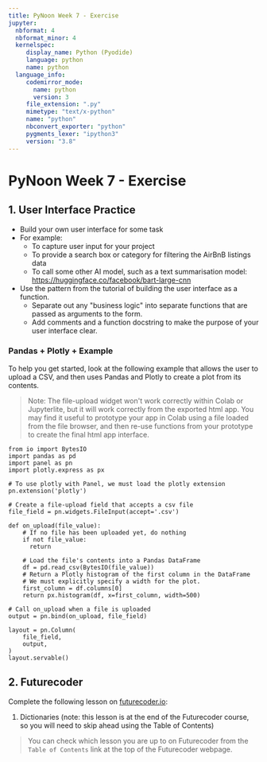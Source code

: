 ```yaml
---
title: PyNoon Week 7 - Exercise
jupyter:
  nbformat: 4
  nbformat_minor: 4
  kernelspec:
     display_name: Python (Pyodide)
     language: python
     name: python
  language_info:
     codemirror_mode:
       name: python
       version: 3
     file_extension: ".py"
     mimetype: "text/x-python"
     name: "python"
     nbconvert_exporter: "python"
     pygments_lexer: "ipython3"
     version: "3.8"
---
```


# PyNoon Week 7 - Exercise

## 1. User Interface Practice

* Build your own user interface for some task
* For example:
  * To capture user input for your project
  * To provide a search box or category for filtering the AirBnB
    listings data
  * To call some other AI model, such as a text summarisation model:
    https://huggingface.co/facebook/bart-large-cnn
* Use the pattern from the tutorial of building the user interface as
  a function.
  * Separate out any "business logic" into separate functions that are
    passed as arguments to the form.
  * Add comments and a function docstring to make the purpose of your
    user interface clear.

### Pandas + Plotly +  Example

To help you get started, look at the following example that allows the
user to upload a CSV, and then uses Pandas and Plotly to create a plot
from its contents.

> Note: The file-upload widget won't work correctly within Colab or
> Jupyterlite, but it will work correctly from the exported html app.
> You may find it useful to prototype your app in Colab using a file
> loaded from the file browser, and then re-use functions from your
> prototype to create the final html app interface.

```code
from io import BytesIO
import pandas as pd
import panel as pn
import plotly.express as px

# To use plotly with Panel, we must load the plotly extension
pn.extension('plotly')

# Create a file-upload field that accepts a csv file
file_field = pn.widgets.FileInput(accept='.csv')

def on_upload(file_value):
    # If no file has been uploaded yet, do nothing
    if not file_value:
      return

    # Load the file's contents into a Pandas DataFrame
    df = pd.read_csv(BytesIO(file_value))
    # Return a Plotly histogram of the first column in the DataFrame
    # We must explicitly specify a width for the plot.
    first_column = df.columns[0]
    return px.histogram(df, x=first_column, width=500)

# Call on_upload when a file is uploaded
output = pn.bind(on_upload, file_field)

layout = pn.Column(
    file_field,
    output,
)
layout.servable()
```

## 2. Futurecoder

Complete the following lesson on
[futurecoder.io](https://futurecoder.io):

1. Dictionaries (note: this lesson is at the end of the Futurecoder
   course, so you will need to skip ahead using the Table of Contents)

> You can check which lesson you are up to on Futurecoder from the
> `Table of Contents` link at the top of the Futurecoder webpage.
